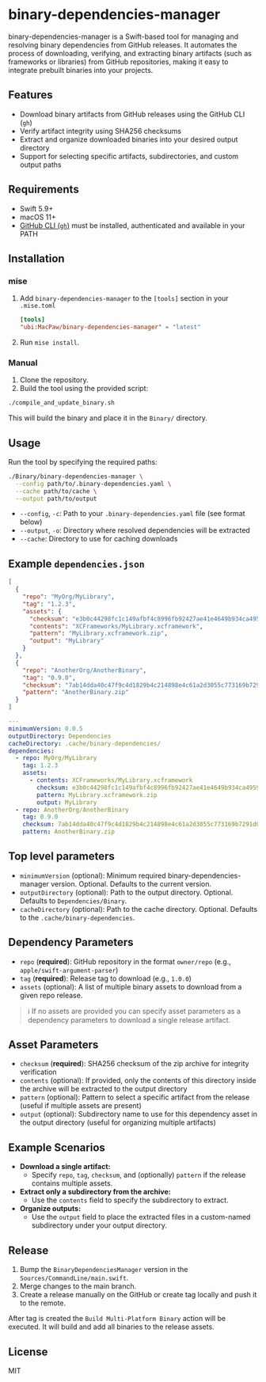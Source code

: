 # binary-dependencies-manager

binary-dependencies-manager is a Swift-based tool for managing and resolving binary dependencies from GitHub releases. It automates the process of downloading, verifying, and extracting binary artifacts (such as frameworks or libraries) from GitHub repositories, making it easy to integrate prebuilt binaries into your projects.

## Features
- Download binary artifacts from GitHub releases using the GitHub CLI (`gh`)
- Verify artifact integrity using SHA256 checksums
- Extract and organize downloaded binaries into your desired output directory
- Support for selecting specific artifacts, subdirectories, and custom output paths

## Requirements
- Swift 5.9+
- macOS 11+
- [GitHub CLI (`gh`)](https://cli.github.com/) must be installed, authenticated and available in your PATH

## Installation

### mise

1. Add `binary-dependencies-manager` to the `[tools]` section in your `.mise.toml`
    ```toml
    [tools]
    "ubi:MacPaw/binary-dependencies-manager" = "latest"
    ```

2. Run `mise install`.

### Manual
1. Clone the repository.
2. Build the tool using the provided script:

```sh
./compile_and_update_binary.sh
```

This will build the binary and place it in the `Binary/` directory.

## Usage
Run the tool by specifying the required paths:

```sh
./Binary/binary-dependencies-manager \
  --config path/to/.binary-dependencies.yaml \
  --cache path/to/cache \
  --output path/to/output
```

- `--config`, `-c`: Path to your `.binary-dependencies.yaml` file (see format below)
- `--output`, `-o`: Directory where resolved dependencies will be extracted
- `--cache`: Directory to use for caching downloads

## Example `dependencies.json`
```json
[
  {
    "repo": "MyOrg/MyLibrary",
    "tag": "1.2.3",
    "assets": {
      "checksum": "e3b0c44298fc1c149afbf4c8996fb92427ae41e4649b934ca495991b7852b855",
      "contents": "XCFrameworks/MyLibrary.xcframework",
      "pattern": "MyLibrary.xcframework.zip",
      "output": "MyLibrary"
    }
  },
  {
    "repo": "AnotherOrg/AnotherBinary",
    "tag": "0.9.0",
    "checksum": "7ab14dda40c47f9c4d1829b4c214898e4c61a2d3055c773169b7291d0f48cd0c",
    "pattern": "AnotherBinary.zip"
  }
]
```

```yaml
---
minimumVersion: 0.0.5
outputDirectory: Dependencies
cacheDirectory: .cache/binary-dependencies/
dependencies:
  - repo: MyOrg/MyLibrary
    tag: 1.2.3
    assets:
      - contents: XCFrameworks/MyLibrary.xcframework
        checksum: e3b0c44298fc1c149afbf4c8996fb92427ae41e4649b934ca495991b7852b855
        pattern: MyLibrary.xcframework.zip
        output: MyLibrary
  - repo: AnotherOrg/AnotherBinary
    tag: 0.9.0
    checksum: 7ab14dda40c47f9c4d1829b4c214898e4c61a2d3055c773169b7291d0f48cd0c
    pattern: AnotherBinary.zip
```
## Top level parameters
- `minimumVersion` (optional): Minimum required binary-dependencies-manager version. Optional. Defaults to the current version.
- `outputDirectory` (optional): Path to the output directory. Optional. Defaults to `Dependencies/Binary`.
- `cacheDirectory` (optional): Path to the cache directory. Optional. Defaults to the `.cache/binary-dependencies`.


## Dependency Parameters
- `repo` (**required**): GitHub repository in the format `owner/repo` (e.g., `apple/swift-argument-parser`)
- `tag` (**required**): Release tag to download (e.g., `1.0.0`)
- `assets` (optional): A list of multiple binary assets to download from a given repo release.

> ℹ️ If no assets are provided you can specify asset parameters as a dependency parameters to download a single release artifact.

## Asset Parameters
- `checksum` (**required**): SHA256 checksum of the zip archive for integrity verification
- `contents` (optional): If provided, only the contents of this directory inside the archive will be extracted to the output directory
- `pattern` (optional): Pattern to select a specific artifact from the release (useful if multiple assets are present)
- `output` (optional): Subdirectory name to use for this dependency asset in the output directory (useful for organizing multiple artifacts)


## Example Scenarios
- **Download a single artifact:**
  - Specify `repo`, `tag`, `checksum`, and (optionally) `pattern` if the release contains multiple assets.
- **Extract only a subdirectory from the archive:**
  - Use the `contents` field to specify the subdirectory to extract.
- **Organize outputs:**
  - Use the `output` field to place the extracted files in a custom-named subdirectory under your output directory.

## Release

1. Bump the `BinaryDependenciesManager` version in the `Sources/CommandLine/main.swift`.
2. Merge changes to the main branch.
3. Create a release manually on the GitHub or create tag locally and push it to the remote.

After tag is created the `Build Multi-Platform Binary` action will be executed. It will build and add all binaries to the release assets.

## License
MIT 
